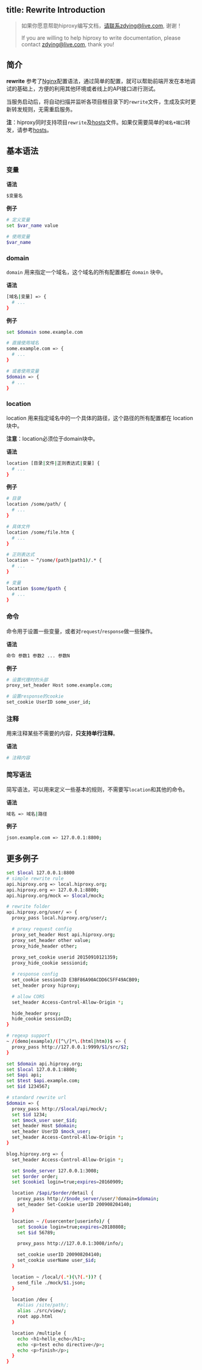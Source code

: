 title: Rewrite Introduction
---

> 如果你愿意帮助hiproxy编写文档，请联系zdying@live.com, 谢谢！
>
> If you are willing to help hiproxy to write documentation, please contact zdying@live.com, thank you!

## 简介

**rewrite** 参考了[Nginx][Nginx]配置语法，通过简单的配置，就可以帮助前端开发在本地调试的基础上，方便的利用其他环境或者线上的API接口进行测试。

当服务启动后，将自动扫描并监听各项目根目录下的`rewrite`文件，生成及实时更新转发规则，无需重启服务。

**注**：hiproxy同时支持项目`rewrite`及[hosts][hosts]文件。如果仅需要简单的`域名+端口`转发，请参考[hosts][hosts]。

## 基本语法

### 变量

**语法**
```bash
$变量名
```
**例子**

```bash
# 定义变量
set $var_name value

# 使用变量
$var_name
```
### domain

`domain` 用来指定一个域名，这个域名的所有配置都在 `domain` 块中。

**语法**

```bash
[域名|变量] => {
  # ...
}
```
**例子**

```bash
set $domain some.example.com

# 直接使用域名
some.example.com => {
  # ...
}

# 或者使用变量
$domain => {
  # ...
}
```
### location

location 用来指定域名中的一个具体的路径，这个路径的所有配置都在 location 块中。

**注意**：location必须位于domain块中。

**语法**

```bash
location [目录|文件|正则表达式|变量] {
  # ...
}
```
**例子**

```bash
# 目录
location /some/path/ {
  # ...
}

# 具体文件
location /some/file.htm {
  # ...
}

# 正则表达式
location ~ ^/some/(path|path1)/.* {
  # ...
}

# 变量
location $some/$path {
  # ...
}
```
### 命令

命令用于设置一些变量，或者对`request`/`response`做一些操作。

**语法**

```bash
命令 参数1 参数2 ... 参数N
```

**例子**

```bash
# 设置代理时的头部
proxy_set_header Host some.example.com;

# 设置response的cookie
set_cookie UserID some_user_id;
```

### 注释

用来注释某些不需要的内容，**只支持单行注释**。

**语法**

```bash
# 注释内容
```

### 简写语法

简写语法，可以用来定义一些基本的规则，不需要写`location`和其他的命令。

**语法**

```bash
域名 => 域名|路径
```

**例子**

```bash
json.example.com => 127.0.0.1:8800;
```

## 更多例子

```bash
set $local 127.0.0.1:8800
# simple rewrite rule
api.hiproxy.org => local.hiproxy.org;
api.hiproxy.org => 127.0.0.1:8800;
api.hiproxy.org/mock => $local/mock;
```

```bash
# rewrite folder
api.hiproxy.org/user/ => {
  proxy_pass local.hiproxy.org/user/;

  # proxy request config
  proxy_set_header Host api.hiproxy.org;
  proxy_set_header other value;
  proxy_hide_header other;
  
  proxy_set_cookie userid 20150910121359;
  proxy_hide_cookie sessionid;

  # response config
  set_cookie sessionID E3BF86A90ACDD6C5FF49ACB09;
  set_header proxy hiproxy;

  # allow CORS
  set_header Access-Control-Allow-Origin *;

  hide_header proxy;
  hide_cookie sessionID;
}
```

```bash
# regexp support
~ /(demo|example)/([^\/]*\.(html|htm))$ => {
  proxy_pass http://127.0.0.1:9999/$1/src/$2;
}
```

```bash
set $domain api.hiproxy.org;
set $local 127.0.0.1:8800;
set $api api;
set $test $api.example.com;
set $id 1234567;

# standard rewrite url
$domain => {
  proxy_pass http://$local/api/mock/;
  set $id 1234;
  set $mock_user user_$id;
  set_header Host $domain;
  set_header UserID $mock_user;
  set_header Access-Control-Allow-Origin *;
}

blog.hiproxy.org => {
  set_header Access-Control-Allow-Origin *;

  set $node_server 127.0.0.1:3008;
  set $order order;
  set $cookie1 login=true;expires=20160909;

  location /$api/$order/detail {
    proxy_pass http://$node_server/user/?domain=$domain;
    set_header Set-Cookie userID 200908204140;
  }

  location ~ /(usercenter|userinfo)/ {
    set $cookie login=true;expires=20180808;
    set $id 56789;

    proxy_pass http://127.0.0.1:3008/info/;

    set_cookie userID 200908204140;
    set_cookie userName user_$id;
  }

  location ~ /local/(.*)(\?(.*))? {
    send_file ./mock/$1.json;
  }

  location /dev {
    #alias /site/path/;
    alias ./src/view/;
    root app.html
  }

  location /multiple {
    echo <h1>hello_echo</h1>;
    echo <p>test echo directive</p>;
    echo <p>finish</p>;
  }
}
```

[hosts]: ../configuration/hosts.html
[Nginx]: http://nginx.org/en/docs/
